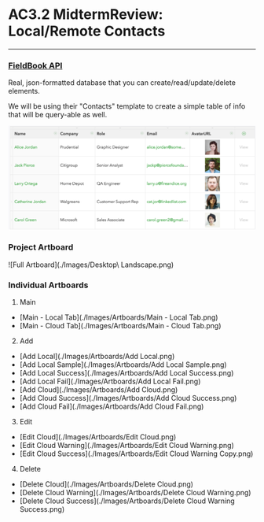 # AC3.2 MidtermReview: Local/Remote Contacts
---

### [FieldBook API](https://fieldbook.com)

Real, json-formatted database that you can create/read/update/delete elements. 

We will be using their "Contacts" template to create a simple table of info that will be query-able as well. 

![Contacts Table](./Images/contacts_table.png)

### Project Artboard

![Full Artboard](./Images/Desktop\ Landscape.png)

### Individual Artboards

1. Main 
  - [Main - Local Tab](./Images/Artboards/Main - Local Tab.png)
  - [Main - Cloud Tab](./Images/Artboards/Main - Cloud Tab.png)
2. Add
  - [Add Local](./Images/Artboards/Add Local.png)
  - [Add Local Sample](./Images/Artboards/Add Local Sample.png)
  - [Add Local Success](./Images/Artboards/Add Local Success.png)
  - [Add Local Fail](./Images/Artboards/Add Local Fail.png)
  - [Add Cloud](./Images/Artboards/Add Cloud.png)
  - [Add Cloud Success](./Images/Artboards/Add Cloud Success.png)
  - [Add Cloud Fail](./Images/Artboards/Add Cloud Fail.png)
3. Edit
  - [Edit Cloud](./Images/Artboards/Edit Cloud.png)
  - [Edit Cloud Warning](./Images/Artboards/Edit Cloud Warning.png)
  - [Edit Cloud Success](./Images/Artboards/Edit Cloud Warning Copy.png)
4. Delete
  - [Delete Cloud](./Images/Artboards/Delete Cloud.png)
  - [Delete Cloud Warning](./Images/Artboards/Delete Cloud Warning.png)
  - [Delete Cloud Success](./Images/Artboards/Delete Cloud Warning Success.png)
